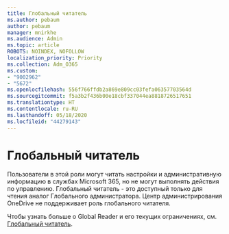 ```yaml
---
title: Глобальный читатель
ms.author: pebaum
author: pebaum
manager: mnirkhe
ms.audience: Admin
ms.topic: article
ROBOTS: NOINDEX, NOFOLLOW
localization_priority: Priority
ms.collection: Adm_O365
ms.custom:
- "9002962"
- "5672"
ms.openlocfilehash: 556f766ffdb2a869e809cc03fefa06357703564d
ms.sourcegitcommit: f5a3b2f436b00e18cbf337044ea8818726517651
ms.translationtype: HT
ms.contentlocale: ru-RU
ms.lasthandoff: 05/18/2020
ms.locfileid: "44279143"
---
```

# <a name="global-reader"></a>Глобальный читатель

Пользователи в этой роли могут читать настройки и административную информацию в службах Microsoft 365, но не могут выполнять действия по управлению. Глобальный читатель - это доступный только для чтения аналог Глобального администратора.
Центр администрирования OneDrive не поддерживает роль глобального читателя.

Чтобы узнать больше о Global Reader и его текущих ограничениях, см. [Глобальный читатель](https://docs.microsoft.com/azure/active-directory/users-groups-roles/directory-assign-admin-roles#global-reader).
